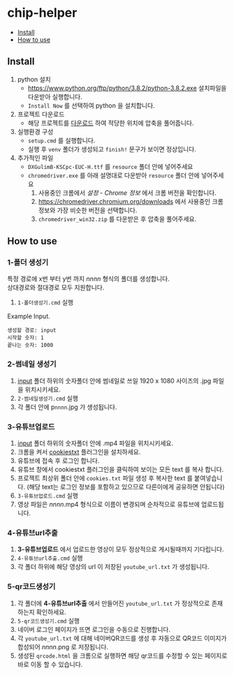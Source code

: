 # chip-helper

- [Install](#Install)
- [How to use](#how-to-use)



## Install

1. python 설치  
    - https://www.python.org/ftp/python/3.8.2/python-3.8.2.exe 설치파일을 다운받아 실행합니다.  
    - `Install Now` 를 선택하여 python 을 설치합니다.
2. 프로젝트 다운로드
    - 해당 프로젝트를 [다운로드](https://github.com/2minchul/chip-helper/archive/master.zip) 하여 적당한 위치에 압축을 풀어줍니다.
3. 실행환경 구성
    - `setup.cmd` 를 실행합니다.
    - 실행 후 `venv` 폴더가 생성되고 `finish!` 문구가 보이면 정상입니다.
4. 추가적인 파일
    - `DXGulimB-KSCpc-EUC-H.ttf` 를 `resource` 폴더 안에 넣어주세요
    - `chromedriver.exe` 를 아래 설명대로 다운받아 `resource` 폴더 안에 넣어주세요
        1. 사용중인 크롬에서 *설정* - *Chrome 정보* 에서 크롬 버전을 확인합니다.
        2. https://chromedriver.chromium.org/downloads 에서 사용중인 크롬 정보와 가장 비슷한 버전을 선택합니다.
        3. `chromedriver_win32.zip` 를 다운받은 후 압축을 풀어주세요.

## How to use

### 1-폴더 생성기
특정 경로에 x번 부터 y번 까지 *nnnn* 형식의 폴더를 생성합니다.  
상대경로와 절대경로 모두 지원합니다.

1. `1-폴더생성기.cmd` 실행

Example Input.
```text
생성할 경로: input
시작할 숫자: 1
끝나는 숫자: 1000
```

### 2-썸네일 생성기

1. [input](https://github.com/2minchul/chip-helper/tree/master/input) 폴더 하위의 숫자폴더 안에 썸네일로 쓰일 1920 x 1080 사이즈의 .jpg 파일을 위치시키세요.
2. `2-썸네일생성기.cmd` 실행
3. 각 폴더 안에 p`nnnn`.jpg 가 생성됩니다.

### 3-유튜브업로드

1. [input](https://github.com/2minchul/chip-helper/tree/master/input) 폴더 하위의 숫자폴더 안에 .mp4 파일을 위치시키세요.
2. 크롬을 켜서 [cookiestxt](https://chrome.google.com/webstore/detail/cookiestxt/njabckikapfpffapmjgojcnbfjonfjfg) 플러그인을 설치하세요.
3. 유튜브에 접속 후 로그인 합니다.
4. 유튜브 창에서 cookiestxt 플러그인을 클릭하여 보이는 모든 text 를 복사 합니다.
5. 프로젝트 최상위 폴더 안에 `cookies.txt` 파일 생성 후 복사한 text 를 붙여넣습니다. (해당 text는 로그인 정보를 포함하고 있으므로 다른이에게 공유하면 안됩니다)
6. `3-유튜브업로드.cmd` 실행
7. 영상 파일은 *nnnn*.mp4 형식으로 이름이 변경되며 순차적으로 유튜브에 업로드됩니다.

### 4-유튜브url추출

1. **3-유튜브업로드** 에서 업로드한 영상이 모두 정상적으로 게시될때까지 기다립니다.
2. `4-유튜브url추출.cmd` 실행
3. 각 폴더 하위에 해당 영상의 url 이 저장된 `youtube_url.txt` 가 생성됩니다.

### 5-qr코드생성기

1. 각 폴더에 **4-유튜브url추출** 에서 만들어진 `youtube_url.txt` 가 정상적으로 존재하는지 확인하세요.
2. `5-qr코드생성기.cmd` 실행
3. 네이버 로그인 페이지가 뜨면 로그인을 수동으로 진행합니다.
4. 각 `youtube_url.txt` 에 대해 네이버QR코드를 생성 후 자동으로 QR코드 이미지가 합성되어 *nnnn*.png 로 저장됩니다.
5. 생성된 `qrcode.html` 을 크롬으로 실행하면 해당 qr코드를 수정할 수 있는 페이지로 바로 이동 할 수 있습니다.